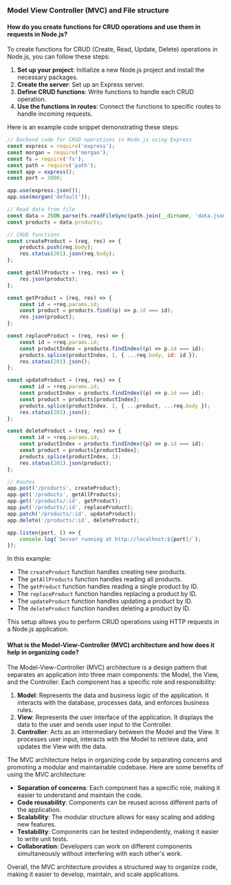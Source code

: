 ### Model View Controller (MVC) and File structure

#### How do you create functions for CRUD operations and use them in requests in Node.js?

To create functions for CRUD (Create, Read, Update, Delete) operations in Node.js, you can follow these steps:

1. **Set up your project**: Initialize a new Node.js project and install the necessary packages.
2. **Create the server**: Set up an Express server.
3. **Define CRUD functions**: Write functions to handle each CRUD operation.
4. **Use the functions in routes**: Connect the functions to specific routes to handle incoming requests.

Here is an example code snippet demonstrating these steps:

```javascript
// Backend code for CRUD operations in Node.js using Express
const express = require('express');
const morgan = require('morgan');
const fs = require('fs');
const path = require('path');
const app = express();
const port = 3000;

app.use(express.json());
app.use(morgan('default'));

// Read data from file
const data = JSON.parse(fs.readFileSync(path.join(__dirname, 'data.json'), 'utf-8'));
const products = data.products;

// CRUD functions
const createProduct = (req, res) => {
    products.push(req.body);
    res.status(201).json(req.body);
};

const getAllProducts = (req, res) => {
    res.json(products);
};

const getProduct = (req, res) => {
    const id = +req.params.id;
    const product = products.find((p) => p.id === id);
    res.json(product);
};

const replaceProduct = (req, res) => {
    const id = +req.params.id;
    const productIndex = products.findIndex((p) => p.id === id);
    products.splice(productIndex, 1, { ...req.body, id: id });
    res.status(201).json();
};

const updateProduct = (req, res) => {
    const id = +req.params.id;
    const productIndex = products.findIndex((p) => p.id === id);
    const product = products[productIndex];
    products.splice(productIndex, 1, { ...product, ...req.body });
    res.status(201).json();
};

const deleteProduct = (req, res) => {
    const id = +req.params.id;
    const productIndex = products.findIndex((p) => p.id === id);
    const product = products[productIndex];
    products.splice(productIndex, 1);
    res.status(201).json(product);
};

// Routes
app.post('/products', createProduct);
app.get('/products', getAllProducts);
app.get('/products/:id', getProduct);
app.put('/products/:id', replaceProduct);
app.patch('/products/:id', updateProduct);
app.delete('/products/:id', deleteProduct);

app.listen(port, () => {
    console.log(`Server running at http://localhost:${port}/`);
});
```

In this example:
- The `createProduct` function handles creating new products.
- The `getAllProducts` function handles reading all products.
- The `getProduct` function handles reading a single product by ID.
- The `replaceProduct` function handles replacing a product by ID.
- The `updateProduct` function handles updating a product by ID.
- The `deleteProduct` function handles deleting a product by ID.

This setup allows you to perform CRUD operations using HTTP requests in a Node.js application.

#### What is the Model-View-Controller (MVC) architecture and how does it help in organizing code?

The Model-View-Controller (MVC) architecture is a design pattern that separates an application into three main components: the Model, the View, and the Controller. Each component has a specific role and responsibility:

1. **Model**: Represents the data and business logic of the application. It interacts with the database, processes data, and enforces business rules.
2. **View**: Represents the user interface of the application. It displays the data to the user and sends user input to the Controller.
3. **Controller**: Acts as an intermediary between the Model and the View. It processes user input, interacts with the Model to retrieve data, and updates the View with the data.

The MVC architecture helps in organizing code by separating concerns and promoting a modular and maintainable codebase. Here are some benefits of using the MVC architecture:

- **Separation of concerns**: Each component has a specific role, making it easier to understand and maintain the code.
- **Code reusability**: Components can be reused across different parts of the application.
- **Scalability**: The modular structure allows for easy scaling and adding new features.
- **Testability**: Components can be tested independently, making it easier to write unit tests.
- **Collaboration**: Developers can work on different components simultaneously without interfering with each other's work.

Overall, the MVC architecture provides a structured way to organize code, making it easier to develop, maintain, and scale applications.

